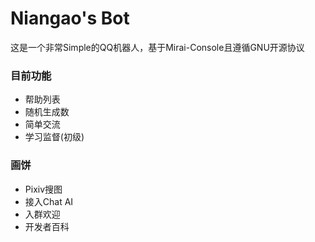 # Niangao's Bot
这是一个非常Simple的QQ机器人，基于Mirai-Console且遵循GNU开源协议

### 目前功能
* 帮助列表
* 随机生成数
* 简单交流
* 学习监督(初级)

### 画饼
* Pixiv搜图
* 接入Chat AI
* 入群欢迎
* 开发者百科